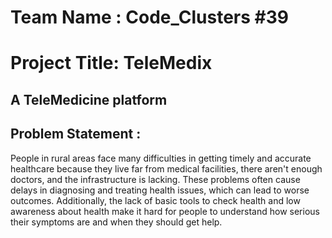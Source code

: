 # Team Name : Code_Clusters #39
# Project Title: TeleMedix 
## A TeleMedicine platform
## Problem Statement :
People in rural areas face many difficulties in getting timely and accurate healthcare because they live far from medical facilities, there aren't enough doctors, and the infrastructure is lacking. These problems often cause delays in diagnosing and treating health issues, which can lead to worse outcomes. Additionally, the lack of basic tools to check health and low awareness about health make it hard for people to understand how serious their symptoms are and when they should get help. 


